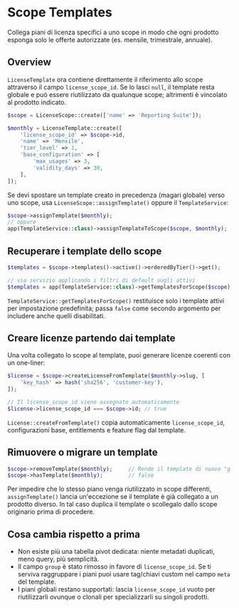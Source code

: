 # Scope Templates

Collega piani di licenza specifici a uno scope in modo che ogni prodotto esponga solo le offerte autorizzate (es. mensile, trimestrale, annuale).

## Overview

`LicenseTemplate` ora contiene direttamente il riferimento allo scope attraverso il campo `license_scope_id`. Se lo lasci `null`, il template resta globale e può essere riutilizzato da qualunque scope; altrimenti è vincolato al prodotto indicato.

```php
$scope = LicenseScope::create(['name' => 'Reporting Suite']);

$monthly = LicenseTemplate::create([
    'license_scope_id' => $scope->id,
    'name' => 'Mensile',
    'tier_level' => 1,
    'base_configuration' => [
        'max_usages' => 3,
        'validity_days' => 30,
    ],
]);
```

Se devi spostare un template creato in precedenza (magari globale) verso uno scope, usa `LicenseScope::assignTemplate()` oppure il `TemplateService`:

```php
$scope->assignTemplate($monthly);
// oppure
app(TemplateService::class)->assignTemplateToScope($scope, $monthly);
```

## Recuperare i template dello scope

```php
$templates = $scope->templates()->active()->orderedByTier()->get();

// via servizio applicando i filtri di default sugli attivi
$templates = app(TemplateService::class)->getTemplatesForScope($scope);
```

`TemplateService::getTemplatesForScope()` restituisce solo i template attivi per impostazione predefinita; passa `false` come secondo argomento per includere anche quelli disabilitati.

## Creare licenze partendo dai template

Una volta collegato lo scope al template, puoi generare licenze coerenti con un one-liner:

```php
$license = $scope->createLicenseFromTemplate($monthly->slug, [
    'key_hash' => hash('sha256', 'customer-key'),
]);

// Il license_scope_id viene assegnato automaticamente
$license->license_scope_id === $scope->id; // true
```

`License::createFromTemplate()` copia automaticamente `license_scope_id`, configurazioni base, entitlements e feature flag dal template.

## Rimuovere o migrare un template

```php
$scope->removeTemplate($monthly);     // Rende il template di nuovo "globale"
$scope->hasTemplate($monthly);        // false
```

Per impedire che lo stesso piano venga riutilizzato in scope differenti, `assignTemplate()` lancia un'eccezione se il template è già collegato a un prodotto diverso. In tal caso duplica il template o scollegalo dallo scope originario prima di procedere.

## Cosa cambia rispetto a prima

- Non esiste più una tabella pivot dedicata: niente metadati duplicati, meno query, più semplicità.
- Il campo `group` è stato rimosso in favore di `license_scope_id`. Se ti serviva raggruppare i piani puoi usare tag/chiavi custom nel campo `meta` del template.
- I piani globali restano supportati: lascia `license_scope_id` vuoto per riutilizzarli ovunque o clonali per specializzarli su singoli prodotti.
